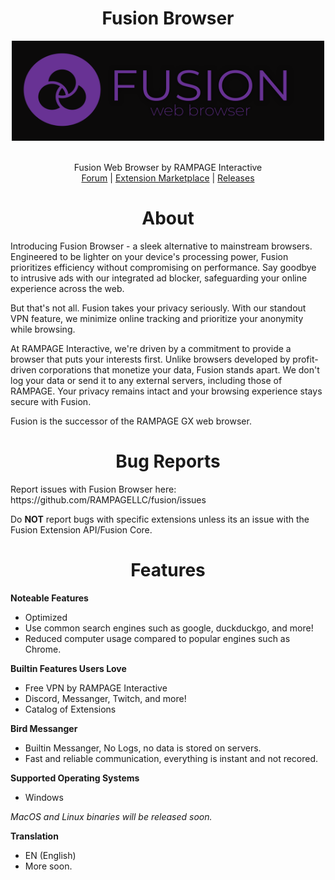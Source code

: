 <h1 align="center">Fusion Browser</h1>
<p align="center">
<img src="https://github.com/RAMPAGELLC/fusion/raw/main/fusion_ban.png" style="display: block;margin-left: auto;margin-right: auto;" width="500" height="160" align="center"/><br><br>
Fusion Web Browser by RAMPAGE Interactive<br>
<a target="_blank" href="https://meta.rampage.place">Forum</a> |
<a target="_blank" href="https://meta.rampage.place/c/resources/fusion-extensions/38">Extension Marketplace</a> |
<a target="_blank" href="https://github.com/RAMPAGELLC/fusion/releases">Releases</a>
</p>
<h1 align="center">About</h1>
Introducing Fusion Browser - a sleek alternative to mainstream browsers. Engineered to be lighter on your device's processing power, Fusion prioritizes efficiency without compromising on performance. Say goodbye to intrusive ads with our integrated ad blocker, safeguarding your online experience across the web.

But that's not all. Fusion takes your privacy seriously. With our standout VPN feature, we minimize online tracking and prioritize your anonymity while browsing.

At RAMPAGE Interactive, we're driven by a commitment to provide a browser that puts your interests first. Unlike browsers developed by profit-driven corporations that monetize your data, Fusion stands apart. We don't log your data or send it to any external servers, including those of RAMPAGE. Your privacy remains intact and your browsing experience stays secure with Fusion.

Fusion is the successor of the RAMPAGE GX web browser. 

<h1 align="center">Bug Reports</h1>
Report issues with Fusion Browser here: https://github.com/RAMPAGELLC/fusion/issues

Do **NOT** report bugs with specific extensions unless its an issue with the Fusion Extension API/Fusion Core.

<h1 align="center">Features</h1>

 <b>Noteable Features</b>
  - Optimized
  - Use common search engines such as google, duckduckgo, and more!
  - Reduced computer usage compared to popular engines such as Chrome.

  <b>Builtin Features Users Love</b>
  - Free VPN by RAMPAGE Interactive
  - Discord, Messanger, Twitch, and more!
  - Catalog of Extensions

  <b>Bird Messanger</b>
  - Builtin Messanger, No Logs, no data is stored on servers.
  - Fast and reliable communication, everything is instant and not recored.

  <b>Supported Operating Systems</b>
  - Windows
    
  *MacOS and Linux binaries will be released soon.*

 <b>Translation</b>
  - EN (English)
  - More soon.
